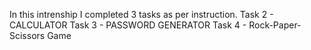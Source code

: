 In this intrenship I completed 3 tasks as per instruction.
Task 2 - CALCULATOR
Task 3 - PASSWORD GENERATOR
Task 4 - Rock-Paper-Scissors Game
